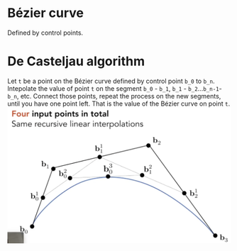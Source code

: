 # Bézier curve
Defined by control points.
# De Casteljau algorithm
Let ```t``` be a point on the Bézier curve defined by control point ```b_0```  to ```b_n```. Intepolate the value of point ```t``` on the segment ```b_0``` - ```b_1```, ```b_1``` - ```b_2```...```b_n-1```-```b_n```, etc. Connect those points, repeat the process on the new segments, until you have one point left. That is the value of the Bézier curve on point ```t```.
![example](/Assignment4/DeCasteljauExample.png)